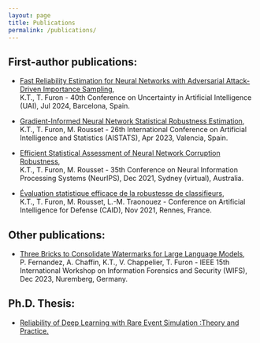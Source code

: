 ```yaml
---
layout: page
title: Publications
permalink: /publications/
---     
```

## First-author publications:

* [Fast Reliability Estimation for Neural Networks with Adversarial Attack-Driven Importance Sampling](https://hal.science/hal-04565441), <br>  K.T., T. Furon - 40th Conference on Uncertainty in Artificial Intelligence (UAI), Jul 2024, Barcelona, Spain.

* [Gradient-Informed Neural Network Statistical Robustness Estimation](https://proceedings.mlr.press/v206/tit23a.html), <br> K.T., T. Furon, M. Rousset - 26th International Conference on Artificial Intelligence and Statistics (AISTATS), Apr 2023, Valencia, Spain.

* [Efficient Statistical Assessment of Neural Network Corruption Robustness](https://proceedings.neurips.cc/paper/2021/hash/4d215ab7508a3e089af43fb605dd27d1-Abstract.html), <br> K.T., T. Furon, M. Rousset - 35th Conference on Neural Information Processing Systems (NeurIPS), Dec 2021, Sydney (virtual), Australia.

* [Évaluation statistique efficace de la robustesse de classifieurs](https://hal.archives-ouvertes.fr/hal-03462156), <br> K.T., T. Furon, M. Rousset, L.-M. 
Traonouez - Conference on Artificial Intelligence for Defense (CAID), Nov 2021, Rennes, France.

## Other publications:

* [Three Bricks to Consolidate Watermarks for Large Language Models](https://arxiv.org/abs/2308.00113), <br> P. Fernandez, A. Chaffin, K.T., V. Chappelier, T. Furon - IEEE 15th International Workshop on Information Forensics and Security (WIFS), Dec 2023, Nuremberg, Germany.

## Ph.D. Thesis: 

* [Reliability of Deep Learning with Rare Event Simulation :Theory and Practice.](https://raw.githubusercontent.com/karimtito/karimtito.github.io/master/Tit_Karim_Phd_Thesis_final.pdf) 